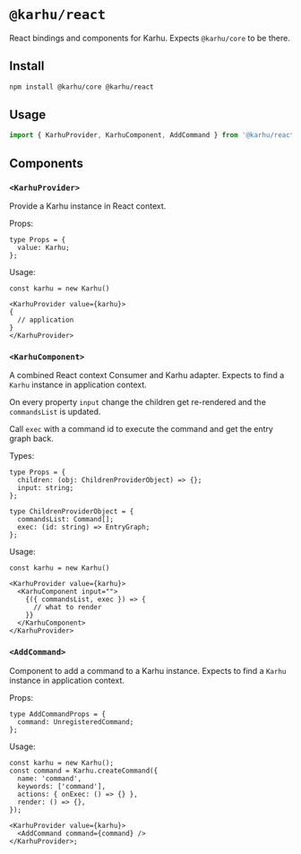 # `@karhu/react`

React bindings and components for Karhu. Expects `@karhu/core` to be there.

## Install

```bash
npm install @karhu/core @karhu/react
```

## Usage

```js
import { KarhuProvider, KarhuComponent, AddCommand } from '@karhu/react';
```

## Components

### `<KarhuProvider>`

Provide a Karhu instance in React context.

Props:

```tsx
type Props = {
  value: Karhu;
};
```

Usage:

```tsx
const karhu = new Karhu()

<KarhuProvider value={karhu}>
{
  // application
}
</KarhuProvider>
```

### `<KarhuComponent>`

A combined React context Consumer and Karhu adapter.
Expects to find a `Karhu` instance in application context.

On every property `input` change the children get re-rendered
and the `commandsList` is updated.

Call `exec` with a command id to execute the command and get the entry
graph back.

Types:

```tsx
type Props = {
  children: (obj: ChildrenProviderObject) => {};
  input: string;
};

type ChildrenProviderObject = {
  commandsList: Command[];
  exec: (id: string) => EntryGraph;
};
```

Usage:

```tsx
const karhu = new Karhu()

<KarhuProvider value={karhu}>
  <KarhuComponent input="">
    {({ commandsList, exec }) => {
      // what to render
    }}
  </KarhuComponent>
</KarhuProvider>
```

### `<AddCommand>`

Component to add a command to a Karhu instance.
Expects to find a `Karhu` instance in application context.

Props:

```tsx
type AddCommandProps = {
  command: UnregisteredCommand;
};
```

Usage:

```tsx
const karhu = new Karhu();
const command = Karhu.createCommand({
  name: 'command',
  keywords: ['command'],
  actions: { onExec: () => {} },
  render: () => {},
});

<KarhuProvider value={karhu}>
  <AddCommand command={command} />
</KarhuProvider>;
```
